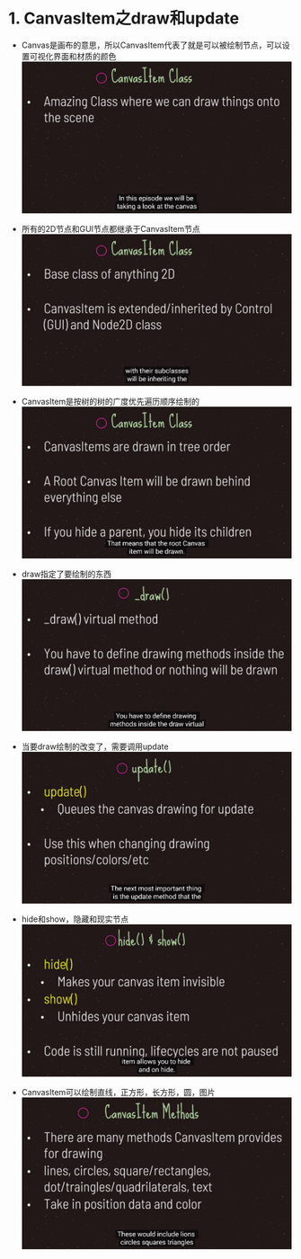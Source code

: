 # 1. CanvasItem之draw和update

- Canvas是画布的意思，所以CanvasItem代表了就是可以被绘制节点，可以设置可视化界面和材质的颜色
  ![Image text](image/canvas1.png)


- 所有的2D节点和GUI节点都继承于CanvasItem节点
  ![Image text](image/canvas2.png)


- CanvasItem是按树的树的广度优先遍历顺序绘制的
  ![Image text](image/canvas3.png)


- draw指定了要绘制的东西
  ![Image text](image/canvas4.png)


- 当要draw绘制的改变了，需要调用update
  ![Image text](image/canvas5.png)


- hide和show，隐藏和现实节点
  ![Image text](image/canvas6.png)


- CanvasItem可以绘制直线，正方形，长方形，圆，图片
  ![Image text](image/canvas7.png)
